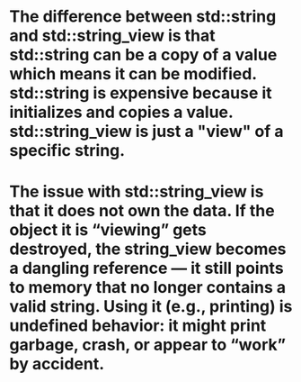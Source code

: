 # The difference between std::string and std::string_view is that std::string can be a copy of a value which means it can be modified. std::string is expensive because it initializes and copies a value. std::string_view is just a "view" of a specific string. 

# The issue with std::string_view is that it does not own the data. If the object it is “viewing” gets destroyed, the string_view becomes a dangling reference — it still points to memory that no longer contains a valid string. Using it (e.g., printing) is undefined behavior: it might print garbage, crash, or appear to “work” by accident.

